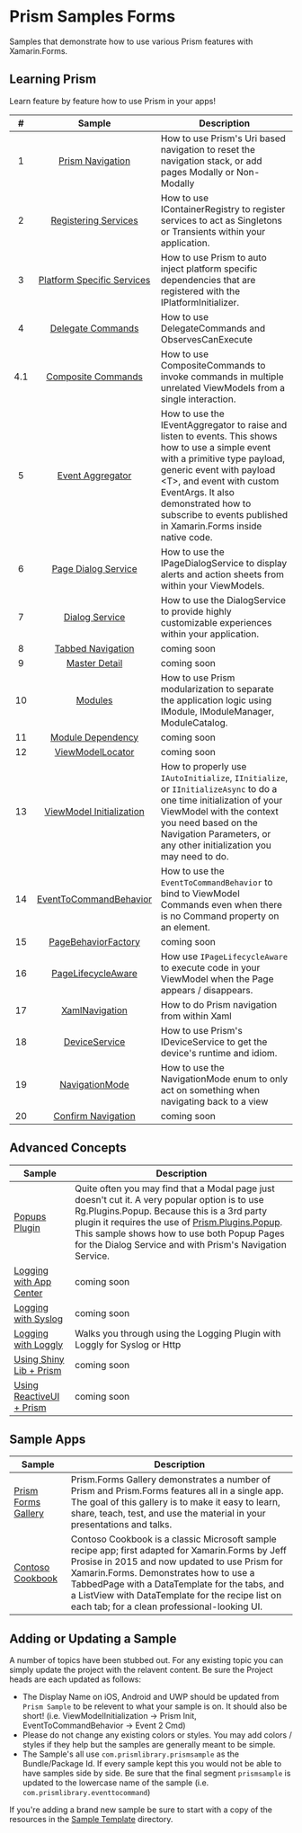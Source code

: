 # Prism Samples Forms

Samples that demonstrate how to use various Prism features with Xamarin.Forms.

## Learning Prism

Learn feature by feature how to use Prism in your apps!

| # | Sample | Description |
|:-:|:------:|-------------|
| 1 | [Prism Navigation][NavigationSample] | How to use Prism's Uri based navigation to reset the navigation stack, or add pages Modally or Non-Modally |
| 2 | [Registering Services][ServiceRegistrationSample] | How to use IContainerRegistry to register services to act as Singletons or Transients within your application. |
| 3 | [Platform Specific Services][PlatformSpecificServiceSample] | How to use Prism to auto inject platform specific dependencies that are registered with the IPlatformInitializer. |
| 4 | [Delegate Commands][DelegateCommandSample] | How to use DelegateCommands and ObservesCanExecute |
| 4.1 | [Composite Commands][CompositeCommandSample] | How to use CompositeCommands to invoke commands in multiple unrelated ViewModels from a single interaction. |
| 5 | [Event Aggregator][EventAggregatorSample] | How to use the IEventAggregator to raise and listen to events. This shows how to use a simple event with a primitive type payload, generic event with payload &lt;T&gt;, and event with custom EventArgs. It also demonstrated how to subscribe to events published in Xamarin.Forms inside native code. |
| 6 | [Page Dialog Service][PageDialogServiceSample] | How to use the IPageDialogService to display alerts and action sheets from within your ViewModels. |
| 7 | [Dialog Service][DialogServiceSample] | How to use the DialogService to provide highly customizable experiences within your application. |
| 8 | [Tabbed Navigation][8] | coming soon |
| 9 | [Master Detail][9] | coming soon |
| 10 | [Modules][ModulesSample] | How to use Prism modularization to separate the application logic using IModule, IModuleManager, ModuleCatalog. |
| 11 | [Module Dependency][ModuleDependencySample] | coming soon |
| 12 | [ViewModelLocator][ViewModelLocatorSample] | coming soon |
| 13 | [ViewModel Initialization][ViewModelInitailizationSample] | How to properly use `IAutoInitialize`, `IInitialize`, or `IInitializeAsync` to do a one time initialization of your ViewModel with the context you need based on the Navigation Parameters, or any other initialization you may need to do. |
| 14 | [EventToCommandBehavior][EventToCommandSample] | How to use the `EventToCommandBehavior` to bind to ViewModel Commands even when there is no Command property on an element. |
| 15 | [PageBehaviorFactory][PageBehaviorFactorySample] | coming soon |
| 16 | [PageLifecycleAware][PageLifecycleSample] | How use `IPageLifecycleAware` to execute code in your ViewModel when the Page appears / disappears. |
| 17 | [XamlNavigation][XamlNavigationSample] | How to do Prism navigation from within Xaml |
| 18 | [DeviceService][DeviceServiceSample] | How to use Prism's IDeviceService to get the device's runtime and idiom. |
| 19 | [NavigationMode][NavigationModeSample] | How to use the NavigationMode enum to only act on something when navigating back to a view |
| 20 | [Confirm Navigation][ConfirmNavigationSample] | coming soon |

## Advanced Concepts

| Sample | Description |
| ------ |-------------|
| [Popups Plugin][PopupsPluginSample] | Quite often you may find that a Modal page just doesn't cut it. A very popular option is to use Rg.Plugins.Popup. Because this is a 3rd party plugin it requires the use of [Prism.Plugins.Popup](https://popups.prismplugins.com). This sample shows how to use both Popup Pages for the Dialog Service and with Prism's Navigation Service. |
| [Logging with App Center][AppCenterLoggingSample] | coming soon |
| [Logging with Syslog][SyslogLoggingSample] | coming soon |
| [Logging with Loggly][LogglyLoggingSample] | Walks you through using the Logging Plugin with Loggly for Syslog or Http |
| [Using Shiny Lib + Prism][ShinyPrismSample] | coming soon |
| [Using ReactiveUI + Prism][ReactiveUISample] | coming soon |

## Sample Apps

| Sample | Description |
| ---------- |-------------|
| [Prism Forms Gallery][PrismFormsGallery] | Prism.Forms Gallery demonstrates a number of Prism and Prism.Forms features all in a single app. The goal of this gallery is to make it easy to learn, share, teach, test, and use the material in your presentations and talks. |
| [Contoso Cookbook][ContosoCookbook] | Contoso Cookbook is a classic Microsoft sample recipe app; first adapted for Xamarin.Forms by Jeff Prosise in 2015 and now updated to use Prism for Xamarin.Forms. Demonstrates how to use a TabbedPage with a DataTemplate for the tabs, and a ListView with DataTemplate for the recipe list on each tab; for a clean professional-looking UI. |

## Adding or Updating a Sample

A number of topics have been stubbed out. For any existing topic you can simply update the project with the relavent content. Be sure the Project heads are each updated as follows:

- The Display Name on iOS, Android and UWP should be updated from `Prism Sample` to be relevent to what your sample is on. It should also be short! (i.e. ViewModelInitialization -&gt; Prism Init, EventToCommandBehavior -&gt; Event 2 Cmd)
- Please do not change any existing colors or styles. You may add colors / styles if they help but the samples are generally meant to be simple.
- The Sample's all use `com.prismlibrary.prismsample` as the Bundle/Package Id. If every sample kept this you would not be able to have samples side by side. Be sure that the final segment `prismsample` is updated to the lowercase name of the sample (i.e. `com.prismlibrary.eventtocommand`)

If you're adding a brand new sample be sure to start with a copy of the resources in the [Sample Template](sample-template/) directory.

[NavigationSample]: 01-Navigation/
[ServiceRegistrationSample]: 02-ServiceRegistration/
[PlatformSpecificServiceSample]: 03-PlatformSpecificServices/
[DelegateCommandSample]: 04-Commands/
[CompositeCommandSample]: 04-CompositeCommands/
[EventAggregatorSample]: 05-EventAggregator/
[PageDialogServiceSample]: 06-PageDialogService/
[DialogServiceSample]: 07-DialogService/
[8]: 08-TabbedNavigation/
[9]: 09-MasterDetail/
[ModulesSample]: 10-Modules/
[ModuleDependencySample]: 11-ModuleDependency/
[ViewModelLocatorSample]: 12-ViewModelLocator/
[ViewModelInitailizationSample]: 13-ViewModelInitialization/
[EventToCommandSample]: 14-EventToCommandBehavior/
[PageBehaviorFactorySample]: 15-PageBehaviorFactory/
[PageLifecycleSample]: 16-PageLifecycleAware/
[XamlNavigationSample]: 17-XamlNavigation/
[DeviceServiceSample]: 18-DeviceService/
[NavigationModeSample]: 19-NavigationMode/
[ConfirmNavigationSample]: 20-ConfirmNavigation/

[PopupsPluginSample]: advanced-topics/PopupsPlugin/
[AppCenterLoggingSample]: advanced-topics/Logging-AppCenter/
[SyslogLoggingSample]: advanced-topics/Logging-Syslog/
[LogglyLoggingSample]: advanced-topics/Logging-Loggly/
[ShinyPrismSample]: advanced-topics/ShinyLib/
[ReactiveUISample]: 61-ReactiveUI/

[PrismFormsGallery]: sample-apps/PrismFormsGallery
[ContosoCookbook]: sample-apps/ContosoCookbook
